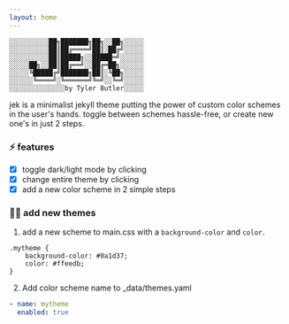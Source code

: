 ```yaml
---
layout: home
---
```



```text
░░░░░░░░░░██╗███████╗██╗░░██╗░░░░░
░░░░░░░░░░██║██╔════╝██║░██╔╝░░░░░
░░░░░░░░░░██║█████╗░░█████═╝░░░░░░
░░░░░██╗░░██║██╔══╝░░██╔═██╗░░░░░░
░░░░░╚█████╔╝███████╗██║░╚██╗░░░░░
░░░░░░╚════╝░╚══════╝╚═╝░░╚═╝░░░░░
░░░░░░░░░░░░░░by Tyler Butler░░░░░
```

jek is a minimalist jekyll theme putting the power of custom color schemes in the user's hands. toggle between schemes hassle-free, or create new one's in just 2 steps.

### ⚡ features

+  [x] toggle dark/light mode by clicking <i class="far fa-moon zoom" onclick="changeTheme('dark');"></i>
+  [x] change entire theme by clicking  <i class="fas fa-palette zoom" onclick="changeTheme();"></i>
+  [x] add a new color scheme in 2 simple steps

### 👩‍🚀 add new themes

1) add a new scheme to main.css with a `background-color` and `color`.  

```
.mytheme {
    background-color: #0a1d37;
    color: #ffeedb;
}
```  

2) Add color scheme name to _data/themes.yaml  

```yaml
- name: mytheme
  enabled: true
```



